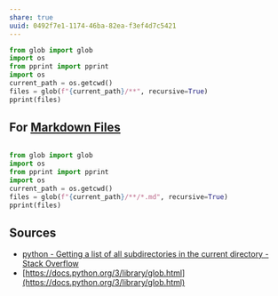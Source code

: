 ```yaml
---
share: true
uuid: 0492f7e1-1174-46ba-82ea-f3ef4d7c5421
---
```

``` python
from glob import glob
import os
from pprint import pprint
import os
current_path = os.getcwd()
files = glob(f"{current_path}/**", recursive=True)
pprint(files)
```

## For [Markdown Files](/ceb61472-539e-4d96-8db5-9168bf51b6e9)

``` python

from glob import glob
import os
from pprint import pprint
import os
current_path = os.getcwd()
files = glob(f"{current_path}/**/*.md", recursive=True)
pprint(files)

```

## Sources

* [python - Getting a list of all subdirectories in the current directory - Stack Overflow](https://stackoverflow.com/questions/973473/getting-a-list-of-all-subdirectories-in-the-current-directory)
* [https://docs.python.org/3/library/glob.html](https://docs.python.org/3/library/glob.html)
